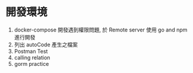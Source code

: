# 開發環境

1. docker-compose 開發遇到權限問題, 於 Remote server 使用 go and npm 進行開發
2. 列出 autoCode 產生之檔案
3. Postman Test
4. calling relation
5. gorm practice